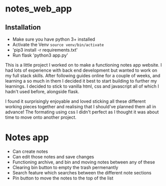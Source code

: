 # notes_web_app

## Installation

* Make sure you have python 3+ installed
* Activate the Venv `source venv/bin/activate`
* 'pip3 install -r requirements.txt'
* Run flask 'python3 app.py'





This is a little project I worked on to make a functioning notes app website. I had lots of experience with back end development but wanted to work on my full stack skills. After following guides online for a couple of weeks, and learning a so much in them I decided it best to start building to further my learnings. I decided to stick to vanilla html, css and javascript all of which I hadn't used before, alongside flask. 

I found it surprisingly enjoyable and loved sticking all these different working pieces together and realising that I should've planned them all in advance! The formating using css I didn't perfect as I thought it was about time to move onto another project.


# Notes app
* Can create notes
* Can edit those notes and save changes
* Functioning archive, and bin and moving notes between any of these
* Clearing bin button to empty the trash permenantly
* Search feature which searches between the different note sections
* Pin button to move the notes to the top of the list